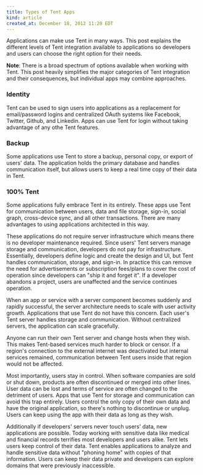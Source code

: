 ```yaml
---
title: Types of Tent Apps
kind: article
created_at: December 18, 2012 11:20 EDT
---
```


Applications can make use Tent in many ways. This post explains the different levels of Tent integration available to applications so developers and users can choose the right option for their needs.

**Note**: There is a broad spectrum of options available when working with Tent. This post heavily simplifies the major categories of Tent integration and their consequences, but individual apps may combine approaches.

### Identity

Tent can be used to sign users into applications as a replacement for email/password logins and centralized OAuth systems like Facebook, Twitter, Github, and Linkedin. Apps can use Tent for login without taking advantage of any othe Tent features. 
  
### Backup

Some applications use Tent to store a backup, personal copy, or export of users' data. The application holds the primary database and handles communication itself, but allows users to keep a real time copy of their data in Tent.

### 100% Tent 

Some applications fully embrace Tent in its entirely. These apps use Tent for communication between users, data and file storage, sign-in, social graph, cross-device sync, and all other transactions. There are many advantages to using applications architected in this way.

These applications do not require server infrastructure which means there is no developer maintenance required. Since users' Tent servers manage storage and communication, developers do not pay for infrastructure. Essentially, developers define logic and create the design and UI, but Tent handles communication, storage, and sign-in. In practice this can remove the need for advertisements or subscription fees/plans to cover the cost of operation since developers can "ship it and forget it". If a developer abandons a project, users are unaffected and the service continues operation. 

When an app or service with a server component becomes suddenly and rapidly successful, the server architecture needs to scale with user activity growth. Applications that use Tent do not have this concern. Each user's Tent server handles storage and communication. Without centralized servers, the application can scale gracefully.

Anyone can run their own Tent server and change hosts when they wish. This makes Tent-based services much harder to block or censor. If a region's connection to the external internet was deactivated but internal services remained, communication between Tent users inside that region would not be affected. 

Most importantly, users stay in control. When software companies are sold or shut down, products are often discontinued or merged into other lines. User data can be lost and terms of service are often changed to the detriment of users. Apps that use Tent for storage and communication can avoid this trap entirely. Users control the only copy of their own data and have the original application, so there's nothing to discontinue or unplug. Users can keep using the app with their data as long as they wish.

Additionally if developers' servers never touch users' data, new applications are possible. Today working with sensitive data like medical and financial records terrifies most developers and users alike. Tent lets users keep control of their data. Tent enables applications to analyze and handle sensitive data without "phoning home" with copies of that information. Users can keep their data private and developers can explore domains that were previously inaccessible.
